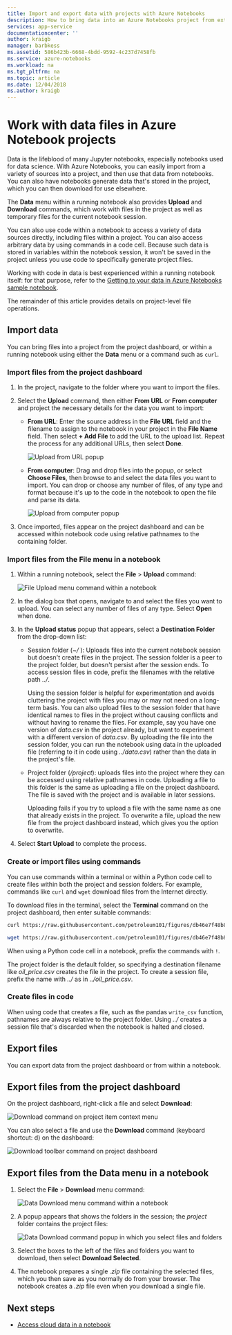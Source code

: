 ```yaml
---
title: Import and export data with projects with Azure Notebooks
description: How to bring data into an Azure Notebooks project from external sources, and how to export data from a project.
services: app-service
documentationcenter: ''
author: kraigb
manager: barbkess
ms.assetid: 586b423b-6668-4bdd-9592-4c237d7458fb
ms.service: azure-notebooks
ms.workload: na
ms.tgt_pltfrm: na
ms.topic: article
ms.date: 12/04/2018
ms.author: kraigb
---
```


# Work with data files in Azure Notebook projects

Data is the lifeblood of many Jupyter notebooks, especially notebooks used for data science. With Azure Notebooks, you can easily  import from a variety of sources into a project, and then use that data from notebooks. You can also have notebooks generate data that's stored in the project, which you can then download for use elsewhere.

The **Data** menu within a running notebook also provides **Upload** and **Download** commands, which work with files in the project as well as temporary files for the current notebook session.

You can also use code within a notebook to access a variety of data sources directly, including files within a project. You can also access arbitrary data by using commands in a code cell. Because such data is stored in variables within the notebook session, it won't be saved in the project unless you use code to specifically generate project files.

Working with code in data is best experienced within a running notebook itself: for that purpose, refer to the [Getting to your data in Azure Notebooks sample notebook](https://notebooks.azure.com/Microsoft/projects/samples/html/Getting%20to%20your%20Data%20in%20Azure%20Notebooks.ipynb).

The remainder of this article provides details on project-level file operations.

## Import data

You can bring files into a project from the project dashboard, or within a running notebook using either the **Data** menu or a command such as `curl`.

### Import files from the project dashboard

1. In the project, navigate to the folder where you want to import the files.

1. Select the **Upload** command, then either **From URL** or **From computer** and project the necessary details for the data you want to import:

   - **From URL**: Enter the source address in the **File URL** field and the filename to assign to the notebook in your project in the **File Name** field. Then select **+ Add File** to add the URL to the upload list. Repeat the process for any additional URLs, then select **Done**.

     ![Upload from URL popup](media/quickstarts/upload-from-url-popup.png)

   - **From computer**: Drag and drop files into the popup, or select **Choose Files**, then browse to and select the data files you want to import. You can drop or choose any number of files, of any type and format because it's up to the code in the notebook to open the file and parse its data.

     ![Upload from computer popup](media/quickstarts/upload-from-computer-popup.png)

1. Once imported, files appear on the project dashboard and can be accessed within notebook code using relative pathnames to the containing folder.

### Import files from the File menu in a notebook

1. Within a running notebook, select the **File** > **Upload** command:

    ![File Upload menu command within a notebook](media/file-menu-upload.png)

1. In the dialog box that opens, navigate to and select the files you want to upload. You can select any number of files of any type. Select **Open** when done.

1. In the **Upload status** popup that appears, select a **Destination Folder** from the drop-down list:

    - Session folder (*~/* ): Uploads files into the current notebook session but doesn't create files in the project. The session folder is a peer to the project folder, but doesn't persist after the session ends. To access session files in code, prefix the filenames with the relative path *../*.

        Using the session folder is helpful for experimentation and avoids cluttering the project with files you may or may not need on a long-term basis. You can also upload files to the session folder that have identical names to files in the project without causing conflicts and without having to rename the files. For example, say you have one version of *data.csv* in the project already, but want to experiment with a different version of *data.csv*. By uploading the file into the session folder, you can run the notebook using data in the uploaded file (referring to it in code using *../data.csv*) rather than the data in the project's file.

    - Project folder (*/project*): uploads files into the project where they can be accessed using relative pathnames in code. Uploading a file to this folder is the same as uploading a file on the project dashboard. The file is saved with the project and is available in later sessions.

        Uploading fails if you try to upload a file with the same name as one that already exists in the project. To overwrite a file, upload the new file from the project dashboard instead, which gives you the option to overwrite.

1. Select **Start Upload** to complete the process.

### Create or import files using commands

You can use commands within a terminal or within a Python code cell to create files within both the project and session folders. For example, commands like `curl` and `wget` download files from the Internet directly.

To download files in the terminal, select the **Terminal** command on the project dashboard, then enter suitable commands:

```bash
curl https://raw.githubusercontent.com/petroleum101/figures/db46e7f48b8aab67a0dfe31696f6071fb7a84f1e/oil_price/oil_price.csv -o oil_price.csv

wget https://raw.githubusercontent.com/petroleum101/figures/db46e7f48b8aab67a0dfe31696f6071fb7a84f1e/oil_price/oil_price.csv -o oil_price.csv
```

When using a Python code cell in a notebook, prefix the commands with `!`.

The project folder is the default folder, so specifying a destination filename like *oil_price.csv* creates the file in the project. To create a session file, prefix the name with *../* as in *../oil_price.csv*.

### Create files in code

When using code that creates a file, such as the pandas `write_csv` function, pathnames are always relative to the project folder. Using *../* creates a session file that's discarded when the notebook is halted and closed.

## Export files

You can export data from the project dashboard or from within a notebook.

## Export files from the project dashboard

On the project dashboard, right-click a file and select **Download**:

![Download command on project item context menu](media/download-command.png)

You can also select a file and use the **Download** command (keyboard shortcut: d) on the dashboard:

![Download toolbar command on project dashboard](media/download-command-toolbar.png)

## Export files from the Data menu in a notebook

1. Select the **File** > **Download** menu command:

    ![Data Download menu command within a notebook](media/file-menu-download.png)

1. A popup appears that shows the folders in the session; the *project* folder contains the project files:

    ![Data Download command popup in which you select files and folders](media/file-menu-download-popup.png)

1. Select the boxes to the left of the files and folders you want to download, then select **Download Selected**.

1. The notebook prepares a single *.zip* file containing the selected files, which you then save as you normally do from your browser. The notebook creates a *.zip* file even when you download a single file.

## Next steps

- [Access cloud data in a notebook](access-data-resources-jupyter-notebooks.md)

